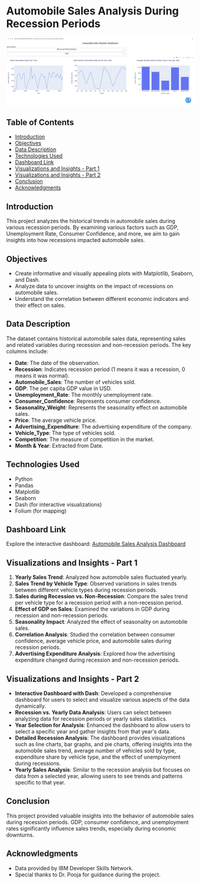 # Automobile Sales Analysis During Recession Periods

<img src='https://github.com/mlubbad/analyzing_the_impact_of_recession_on_automobile_Sales/blob/2baa0ba96c9bd96ba1eb878d2afd7b4647737ee6/Screenshot%202023-08-28%20at%2001.38.57.png' alt='Interactive Dashboard' />

## Table of Contents

- [Introduction](#introduction)
- [Objectives](#objectives)
- [Data Description](#data-description)
- [Technologies Used](#technologies-used)
- [Dashboard Link](#dashboard-link)
- [Visualizations and Insights - Part 1](#visualizations-and-insights---part-1)
- [Visualizations and Insights - Part 2](#visualizations-and-insights---part-2)
- [Conclusion](#conclusion)
- [Acknowledgments](#acknowledgments)

## Introduction

This project analyzes the historical trends in automobile sales during various recession periods. By examining various factors such as GDP, Unemployment Rate, Consumer Confidence, and more, we aim to gain insights into how recessions impacted automobile sales.

## Objectives

- Create informative and visually appealing plots with Matplotlib, Seaborn, and Dash.
- Analyze data to uncover insights on the impact of recessions on automobile sales.
- Understand the correlation between different economic indicators and their effect on sales.

## Data Description

The dataset contains historical automobile sales data, representing sales and related variables during recession and non-recession periods. The key columns include:

- **Date**: The date of the observation.
- **Recession**: Indicates recession period (1 means it was a recession, 0 means it was normal).
- **Automobile_Sales**: The number of vehicles sold.
- **GDP**: The per capita GDP value in USD.
- **Unemployment_Rate**: The monthly unemployment rate.
- **Consumer_Confidence**: Represents consumer confidence.
- **Seasonality_Weight**: Represents the seasonality effect on automobile sales.
- **Price**: The average vehicle price.
- **Advertising_Expenditure**: The advertising expenditure of the company.
- **Vehicle_Type**: The type of vehicles sold.
- **Competition**: The measure of competition in the market.
- **Month & Year**: Extracted from Date.

## Technologies Used

- Python
- Pandas
- Matplotlib
- Seaborn
- Dash (for interactive visualizations)
- Folium (for mapping)

## Dashboard Link

Explore the interactive dashboard: [Automobile Sales Analysis Dashboard](https://engmlubbad-8050.theianext-1-labs-prod-misc-tools-us-east-0.proxy.cognitiveclass.ai/)

## Visualizations and Insights - Part 1

1. **Yearly Sales Trend**: Analyzed how automobile sales fluctuated yearly.
2. **Sales Trend by Vehicle Type**: Observed variations in sales trends between different vehicle types during recession periods.
3. **Sales during Recession vs. Non-Recession**: Compare the sales trend per vehicle type for a recession period with a non-recession period.
4. **Effect of GDP on Sales**: Examined the variations in GDP during recession and non-recession periods.
5. **Seasonality Impact**: Analyzed the effect of seasonality on automobile sales.
6. **Correlation Analysis**: Studied the correlation between consumer confidence, average vehicle price, and automobile sales during recession periods.
7. **Advertising Expenditure Analysis**: Explored how the advertising expenditure changed during recession and non-recession periods.

## Visualizations and Insights - Part 2

- **Interactive Dashboard with Dash**: Developed a comprehensive dashboard for users to select and visualize various aspects of the data dynamically.
- **Recession vs. Yearly Data Analysis**: Users can select between analyzing data for recession periods or yearly sales statistics.
- **Year Selection for Analysis**: Enhanced the dashboard to allow users to select a specific year and gather insights from that year's data.
- **Detailed Recession Analysis**: The dashboard provides visualizations such as line charts, bar graphs, and pie charts, offering insights into the automobile sales trend, average number of vehicles sold by type, expenditure share by vehicle type, and the effect of unemployment during recessions.
- **Yearly Sales Analysis**: Similar to the recession analysis but focuses on data from a selected year, allowing users to see trends and patterns specific to that year.

## Conclusion

This project provided valuable insights into the behavior of automobile sales during recession periods. GDP, consumer confidence, and unemployment rates significantly influence sales trends, especially during economic downturns.

## Acknowledgments

- Data provided by IBM Developer Skills Network.
- Special thanks to Dr. Pooja for guidance during the project.
